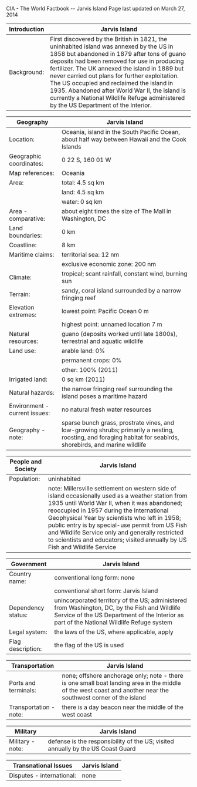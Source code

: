 CIA - The World Factbook -- Jarvis Island
Page last updated on March 27, 2014 

| Introduction | Jarvis Island |
| --- | --- |
| Background: | First discovered by the British in 1821, the uninhabited island was annexed by the US in 1858 but abandoned in 1879 after tons of guano deposits had been removed for use in producing fertilizer. The UK annexed the island in 1889 but never carried out plans for further exploitation. The US occupied and reclaimed the island in 1935. Abandoned after World War II, the island is currently a National Wildlife Refuge administered by the US Department of the Interior. |

| Geography | Jarvis Island |
| --- | --- |
| Location: | Oceania, island in the South Pacific Ocean, about half way between Hawaii and the Cook Islands |
| Geographic coordinates: | 0 22 S, 160 01 W |
| Map references: | Oceania |
| Area: | total: 4.5 sq km |
| | land: 4.5 sq km |
| | water: 0 sq km |
| Area - comparative: | about eight times the size of The Mall in Washington, DC |
| Land boundaries: | 0 km |
| Coastline: | 8 km |
| Maritime claims: | territorial sea: 12 nm |
| | exclusive economic zone: 200 nm |
| Climate: | tropical; scant rainfall, constant wind, burning sun |
| Terrain: | sandy, coral island surrounded by a narrow fringing reef |
| Elevation extremes: | lowest point: Pacific Ocean 0 m |
| | highest point: unnamed location 7 m |
| Natural resources: | guano (deposits worked until late 1800s), terrestrial and aquatic wildlife |
| Land use: | arable land: 0% |
| | permanent crops: 0% |
| | other: 100% (2011) |
| Irrigated land: | 0 sq km (2011) |
| Natural hazards: | the narrow fringing reef surrounding the island poses a maritime hazard |
| Environment - current issues: | no natural fresh water resources |
| Geography - note: | sparse bunch grass, prostrate vines, and low-growing shrubs; primarily a nesting, roosting, and foraging habitat for seabirds, shorebirds, and marine wildlife |

| People and Society | Jarvis Island |
| --- | --- |
| Population: | uninhabited |
| | note: Millersville settlement on western side of island occasionally used as a weather station from 1935 until World War II, when it was abandoned; reoccupied in 1957 during the International Geophysical Year by scientists who left in 1958; public entry is by special-use permit from US Fish and Wildlife Service only and generally restricted to scientists and educators; visited annually by US Fish and Wildlife Service |

| Government | Jarvis Island |
| --- | --- |
| Country name: | conventional long form: none |
| | conventional short form: Jarvis Island |
| Dependency status: | unincorporated territory of the US; administered from Washington, DC, by the Fish and Wildlife Service of the US Department of the Interior as part of the National Wildlife Refuge system |
| Legal system: | the laws of the US, where applicable, apply |
| Flag description: | the flag of the US is used |

| Transportation | Jarvis Island |
| --- | --- |
| Ports and terminals: | none; offshore anchorage only; note - there is one small boat landing area in the middle of the west coast and another near the southwest corner of the island |
| Transportation - note: | there is a day beacon near the middle of the west coast |

| Military | Jarvis Island |
| --- | --- |
| Military - note: | defense is the responsibility of the US; visited annually by the US Coast Guard |

| Transnational Issues | Jarvis Island |
| --- | --- |
| Disputes - international: | none |

